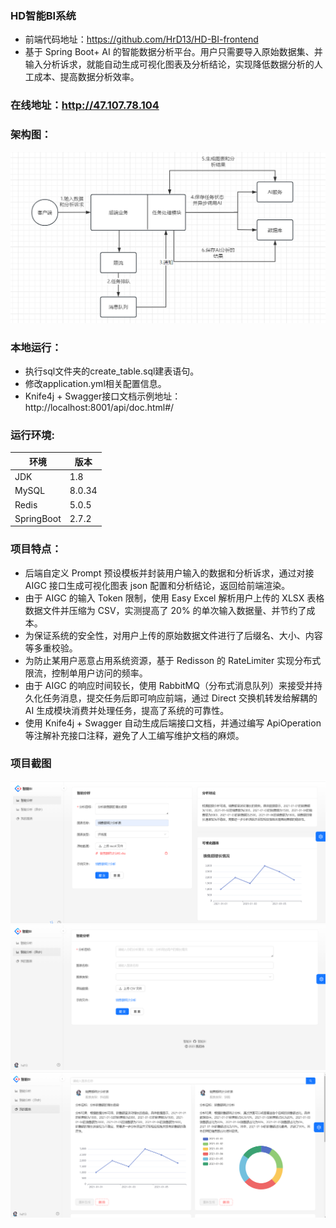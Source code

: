 ### HD智能BI系统
* 前端代码地址：https://github.com/HrD13/HD-BI-frontend
* 基于 Spring Boot+ AI 的智能数据分析平台。用户只需要导入原始数据集、并输入分析诉求，就能自动生成可视化图表及分析结论，实现降低数据分析的人工成本、提高数据分析效率。 
### 在线地址：http://47.107.78.104
### 架构图：
![img.png](src/main/resources/static/img/framework.png)
### 本地运行：
* 执行sql文件夹的create_table.sql建表语句。
* 修改application.yml相关配置信息。
* Knife4j + Swagger接口文档示例地址：http://localhost:8001/api/doc.html#/
### 运行环境:
| 环境 | 版本 |
| ------- | ------- |
| JDK | 1.8 |
| MySQL | 8.0.34 |
| Redis | 5.0.5 |
| SpringBoot | 2.7.2 |
### 项目特点：
* 后端自定义 Prompt 预设模板并封装用户输入的数据和分析诉求，通过对接 AIGC 接口生成可视化图表 json 配置和分析结论，返回给前端渲染。
* 由于 AIGC 的输入 Token 限制，使用 Easy Excel 解析用户上传的 XLSX 表格数据文件并压缩为 CSV，实测提高了 20% 的单次输入数据量、并节约了成本。
* 为保证系统的安全性，对用户上传的原始数据文件进行了后缀名、大小、内容等多重校验。
* 为防止某用户恶意占用系统资源，基于 Redisson 的 RateLimiter 实现分布式限流，控制单用户访问的频率。 
* 由于 AIGC 的响应时间较长，使用 RabbitMQ（分布式消息队列）来接受并持久化任务消息，提交任务后即可响应前端，通过 Direct 交换机转发给解耦的 AI 生成模块消费并处理任务，提高了系统的可靠性。 
* 使用 Knife4j + Swagger 自动生成后端接口文档，并通过编写 ApiOperation 等注解补充接口注释，避免了人工编写维护文档的麻烦。
### 项目截图
![无法加载！](src/main/resources/static/img/img1.png)
![无法加载！](src/main/resources/static/img/img2.png)
![无法加载！](src/main/resources/static/img/img3.png)